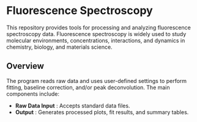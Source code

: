 # Fluorescence Spectroscopy

This repository provides tools for processing and analyzing fluorescence spectroscopy data. Fluorescence spectroscopy is widely used to study molecular environments, concentrations, interactions, and dynamics in chemistry, biology, and materials science.

## Overview

The program reads raw data and uses user-defined settings to perform fitting, baseline correction, and/or peak deconvolution. The main components include:

* **Raw Data Input** : Accepts standard data files.
* **Output** : Generates processed plots, fit results, and summary tables.
